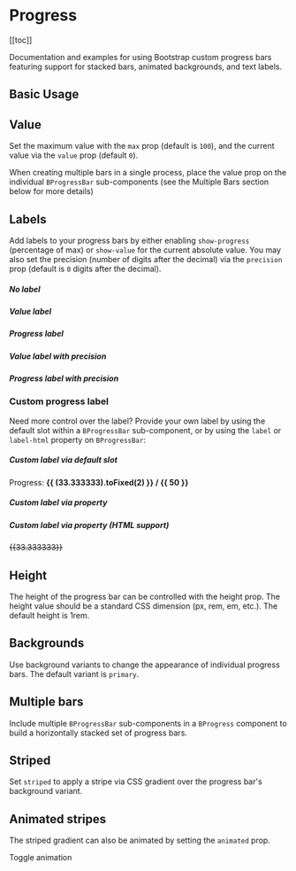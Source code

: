 # Progress

<ComponentSidebar>

[[toc]]

</ComponentSidebar>

<div class="lead mb-5">

Documentation and examples for using Bootstrap custom progress bars featuring support for stacked bars, animated backgrounds, and text labels.

</div>

## Basic Usage

<HighlightCard>
  <BCard>
    <BProgress :value="0" />
    <BProgress class="mt-3" :value="25" />
    <BProgress class="mt-3" :value="50" />
    <BProgress class="mt-3" :value="75" />
    <BProgress class="mt-3" :value="100" />
  </BCard>
  <template #html>

```vue-html
<BProgress :value="0" />
<BProgress :value="25" />
<BProgress :value="50" />
<BProgress :value="75" />
<BProgress :value="100" />
```

  </template>
</HighlightCard>

## Value

Set the maximum value with the `max` prop (default is `100`), and the current value via the `value` prop (default `0`).

When creating multiple bars in a single process, place the value prop on the individual `BProgressBar` sub-components (see the Multiple Bars section below for more details)

## Labels

Add labels to your progress bars by either enabling `show-progress` (percentage of max) or `show-value` for the current absolute value. You may also set the precision (number of digits after the decimal) via the `precision` prop (default is `0` digits after the decimal).

<HighlightCard>
  <BCard>
    <h5>No label</h5>
    <BProgress :value="33.3333" :max="50" class="mb-3" />
    <h5>Value label</h5>
    <BProgress :value="33.3333" :max="50" show-value class="mb-3" />
    <h5>Progress label</h5>
    <BProgress :value="33.3333" :max="50" show-progress class="mb-3" />
    <h5>Value label with precision</h5>
    <BProgress :value="33.3333" :max="50" :precision="2" show-value class="mb-3" />
    <h5>Progress label with precision</h5>
    <BProgress :value="33.3333" :max="50" :precision="2" show-progress class="mb-3" />
  </BCard>
  <template #html>

```vue-html
<h5>No label</h5>
<BProgress :value="33.3333" :max="50" />
<h5>Value label</h5>
<BProgress :value="33.3333" :max="50" show-value />
<h5>Progress label</h5>
<BProgress :value="33.3333" :max="50" show-progress />
<h5>Value label with precision</h5>
<BProgress :value="33.3333" :max="50" :precision="2" show-value />
<h5>Progress label with precision</h5>
<BProgress :value="33.3333" :max="50" :precision="2" show-progress />
```

  </template>
</HighlightCard>

### Custom progress label

Need more control over the label? Provide your own label by using the default slot within a `BProgressBar` sub-component, or by using the `label` or `label-html` property on `BProgressBar`:

<HighlightCard>
  <BCard>
    <h5>Custom label via default slot</h5>
    <BProgress :max="50" height="2rem">
      <BProgressBar :value="33.333333">
        <span>Progress: <strong>{{ (33.333333).toFixed(2) }} / {{ 50 }}</strong></span>
      </BProgressBar>
    </BProgress>
    <h5 class="mt-3">Custom label via property</h5>
    <BProgress :max="50">
      <BProgressBar :value="33.333333" :label="`${((33.333333 / 50) * 100).toFixed(2)}%`" />
    </BProgress>
    <h5 class="mt-3">Custom label via property (HTML support)</h5>
    <BProgress :max="50">
      <BProgressBar :value="33.333333">
        <del>{{33.333333}}</del>
      </BProgressBar>
    </BProgress>
  </BCard>
  <template #html>

```vue-html
<h5>Custom label via default slot</h5>
<BProgress :max="50" height="2rem">
  <BProgressBar :value="33.333333">
    <span>Progress: <strong>{{ (33.333333).toFixed(2) }} / {{ 50 }}</strong></span>
  </BProgressBar>
</BProgress>

<h5 class="mt-3">Custom label via property</h5>
<BProgress :max="50">
  <BProgressBar
    :value="33.333333"
    :label="`${((33.333333 / 50) * 100).toFixed(2)}%`"
  />
</BProgress>

<h5 class="mt-3">Custom label via property (HTML support)</h5>
<BProgress :max="50">
  <BProgressBar :value="33.333333">
    <del>{{33.333333}}</del>
  </BProgressBar>
</BProgress>
```

  </template>
</HighlightCard>

## Height

The height of the progress bar can be controlled with the height prop. The height value should be a standard CSS dimension (px, rem, em, etc.). The default height is 1rem.

<HighlightCard>
  <BCard>
    <BProgress :value="25" height="1px" />
    <BProgress class="mt-3" :value="25" height="20px" />
  </BCard>
  <template #html>

```vue-html
<BProgress :value="25" height="1px" />
<BProgress :value="25" height="20px" />
```

  </template>
</HighlightCard>

## Backgrounds

Use background variants to change the appearance of individual progress bars. The default variant is `primary`.

<HighlightCard>
  <BCard>
    <BProgress variant="success" :value="25" />
    <BProgress class="mt-3" variant="info" :value="50" />
    <BProgress class="mt-3" variant="warning" :value="75" />
    <BProgress class="mt-3" variant="danger" :value="100" />
  </BCard>
  <template #html>

```vue-html
<BProgress variant="success" :value="25" />
<BProgress variant="info" :value="50" />
<BProgress variant="warning" :value="75" />
<BProgress variant="danger" :value="100" />
```

  </template>
</HighlightCard>

## Multiple bars

Include multiple `BProgressBar` sub-components in a `BProgress` component to build a horizontally stacked set of progress bars.

<HighlightCard>
  <BCard>
    <BProgress>
      <BProgressBar :value="15" />
      <BProgressBar :value="30" variant="success" />
      <BProgressBar :value="20" variant="info" />
    </BProgress>
  </BCard>
  <template #html>

```vue-html
<BProgress>
  <BProgressBar :value="15" />
  <BProgressBar :value="30" variant="success" />
  <BProgressBar :value="20" variant="info" />
</BProgress>
```

  </template>
</HighlightCard>

## Striped

Set `striped` to apply a stripe via CSS gradient over the progress bar's background variant.

<HighlightCard>
  <BCard>
    <BProgress striped :value="10" />
    <BProgress striped class="mt-3" variant="success" :value="25" />
    <BProgress striped class="mt-3" variant="info" :value="50" />
    <BProgress striped class="mt-3" variant="warning" :value="75" />
    <BProgress striped class="mt-3" variant="danger" :value="100" />
  </BCard>
  <template #html>

```vue-html
<BProgress striped :value="10" />
<BProgress striped :value="25" variant="success" />
<BProgress striped :value="50" variant="info" />
<BProgress striped :value="75" variant="warning" />
<BProgress striped :value="100" variant="danger" />
```

  </template>
</HighlightCard>

## Animated stripes

The striped gradient can also be animated by setting the `animated` prop.

<HighlightCard>
  <BCard>
    <BProgress :value="75" striped :animated="animate" />
    <BButton class="mt-3" @click="animate = !animate">Toggle animation</BButton>
  </BCard>
  <template #html>

```vue
<template>
  <BProgress :value="75" striped :animated="animate" />
  <BButton class="mt-3" @click="animate = !animate">Toggle animation</BButton>
</template>

<script setup lang="ts">
import {ref} from 'vue'

const animate = ref(false)
</script>
```

  </template>
</HighlightCard>

<ComponentReference :data="data" />

<script setup lang="ts">
import {data} from '../../data/components/progress.data'
import ComponentReference from '../../components/ComponentReference.vue'
import ComponentSidebar from '../../components/ComponentSidebar.vue'
import {BButton, BProgressBar, BCard, BProgress} from 'bootstrap-vue-next'
import HighlightCard from '../../components/HighlightCard.vue'
import { ref } from 'vue';

const animate = ref(false);
</script>
